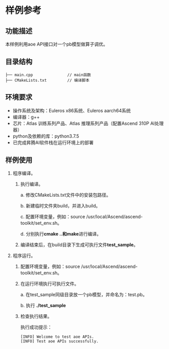 # 样例参考<a name="ZH-CN_TOPIC_0302918386"></a>

## 功能描述<a name="section5991635141815"></a>

本样例利用aoe API接口对一个pb模型做算子调优。


## 目录结构<a name="section766832317011"></a>

```
├── main.cpp               // main函数
├── CMakeLists.txt         // 编译脚本 
```

## 环境要求<a name="section112421056192915"></a>

-   操作系统及架构：Euleros x86系统、Euleros aarch64系统
-   编译器：g++
-   芯片：Atlas 训练系列产品、Atlas 推理系列产品（配置Ascend 310P AI处理器）
-   python及依赖的库：python3.7.5
-   已完成昇腾AI软件栈在运行环境上的部署

## 样例使用<a name="section48724517295"></a>

1. 程序编译。

   1. 执行编译。

       a. 修改CMakeLists.txt文件中的安装包路径。

       b. 新建临时文件夹build，并进入build。

       c. 配置环境变量，例如：source /usr/local/Ascend/ascend-toolkit/set_env.sh。

       d. 分别执行**cmake ..**和**make**进行编译。

   2. 编译结束后，在build目录下生成可执行文件**test_sample**。

3. 程序运行。

   1. 配置环境变量，例如：source /usr/local/Ascend/ascend-toolkit/set_env.sh。

   2. 在运行环境执行可执行文件。

      a. 在test_sample同级目录放一个pb模型，并命名为：test.pb。

      b. 执行 **./test_sample**

   3. 检查执行结果。

      执行成功提示：

      ```
      [INFO] Welcome to test aoe APIs.
      [INFO] Test aoe APIs successfully.
      ```